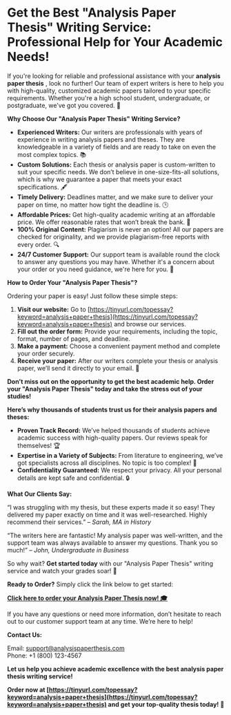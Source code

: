 # Get the Best "Analysis Paper Thesis" Writing Service: Professional Help for Your Academic Needs!

If you're looking for reliable and professional assistance with your **analysis paper thesis** , look no further! Our team of expert writers is here to help you with high-quality, customized academic papers tailored to your specific requirements. Whether you're a high school student, undergraduate, or postgraduate, we’ve got you covered. 🌟

**Why Choose Our "Analysis Paper Thesis" Writing Service?**

- **Experienced Writers:** Our writers are professionals with years of experience in writing analysis papers and theses. They are knowledgeable in a variety of fields and are ready to take on even the most complex topics. 📚
- **Custom Solutions:** Each thesis or analysis paper is custom-written to suit your specific needs. We don’t believe in one-size-fits-all solutions, which is why we guarantee a paper that meets your exact specifications. 🖋️
- **Timely Delivery:** Deadlines matter, and we make sure to deliver your paper on time, no matter how tight the deadline is. 🕒
- **Affordable Prices:** Get high-quality academic writing at an affordable price. We offer reasonable rates that won’t break the bank. 💸
- **100% Original Content:** Plagiarism is never an option! All our papers are checked for originality, and we provide plagiarism-free reports with every order. 🔍
- **24/7 Customer Support:** Our support team is available round the clock to answer any questions you may have. Whether it's a concern about your order or you need guidance, we're here for you. 💬

**How to Order Your "Analysis Paper Thesis"?**

Ordering your paper is easy! Just follow these simple steps:

1. **Visit our website:** Go to [https://tinyurl.com/topessay?keyword=analysis+paper+thesis](https://tinyurl.com/topessay?keyword=analysis+paper+thesis) and browse our services.
2. **Fill out the order form:** Provide your requirements, including the topic, format, number of pages, and deadline.
3. **Make a payment:** Choose a convenient payment method and complete your order securely.
4. **Receive your paper:** After our writers complete your thesis or analysis paper, we’ll send it directly to your email. 📧

**Don’t miss out on the opportunity to get the best academic help. Order your "Analysis Paper Thesis" today and take the stress out of your studies!**

**Here’s why thousands of students trust us for their analysis papers and theses:**

- **Proven Track Record:** We’ve helped thousands of students achieve academic success with high-quality papers. Our reviews speak for themselves! 🏆
- **Expertise in a Variety of Subjects:** From literature to engineering, we’ve got specialists across all disciplines. No topic is too complex! 🔬
- **Confidentiality Guaranteed:** We respect your privacy. All your personal details are kept safe and confidential. 🔒

**What Our Clients Say:**

“I was struggling with my thesis, but these experts made it so easy! They delivered my paper exactly on time and it was well-researched. Highly recommend their services.” – _Sarah, MA in History_

“The writers here are fantastic! My analysis paper was well-written, and the support team was always available to answer my questions. Thank you so much!” – _John, Undergraduate in Business_

So why wait? **Get started today** with our "Analysis Paper Thesis" writing service and watch your grades soar! 🚀

**Ready to Order?** Simply click the link below to get started:

[**Click here to order your Analysis Paper Thesis now! 🎓**](https://tinyurl.com/topessay?keyword=analysis+paper+thesis)

If you have any questions or need more information, don’t hesitate to reach out to our customer support team at any time. We’re here to help!

**Contact Us:**

Email: [support@analysispaperthesis.com](mailto:support@analysispaperthesis.com)  
Phone: +1 (800) 123-4567

**Let us help you achieve academic excellence with the best analysis paper thesis writing service!**

**Order now at [https://tinyurl.com/topessay?keyword=analysis+paper+thesis](https://tinyurl.com/topessay?keyword=analysis+paper+thesis) and get your top-quality thesis today! 🌟**
